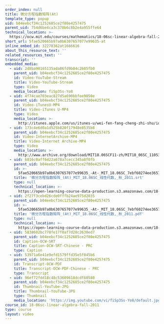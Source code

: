 ```yaml
---
order_index: null
title: 微分方程指数矩阵(At)
template_type: popup
uid: b04eebcf34c1252685ce2f80e4257475
parent_uid: 754d6be4ca3c378b6c8b2e4a955ffe64
technical_location: >-
  https://ocw.mit.edu/courses/mathematics/18-06sc-linear-algebra-fall-2011/resource-index/5fae520665b97a0b6307657077e99635-at
short_url: 5fae520665b97a0b6307657077e99635-at
inline_embed_id: 32278362at1666616
about_this_resource_text: ''
related_resources_text: ''
transcript: ''
embedded_media:
  - uid: 2d8ba90165135ada86fd9b04c2b85fb0
    parent_uid: b04eebcf34c1252685ce2f80e4257475
    id: Video-YouTube-Stream
    title: Video-YouTube-Stream
    type: Video
    media_location: fiSp3Ss-Yo8
  - uid: 4f74cae703eac827d5a690bbfee9050e
    parent_uid: b04eebcf34c1252685ce2f80e4257475
    id: Video-iTunesU-MP4
    title: Video-iTunes U-MP4
    type: Video
    media_location: >-
      http://itunes.apple.com/us/itunes-u/wei-fen-fang-cheng-zhi-shu/id528718147?i=115568872
  - uid: 173c4e6d0a1d525b820f17948e8535b8
    parent_uid: b04eebcf34c1252685ce2f80e4257475
    id: Video-InternetArchive-MP4
    title: Video-Internet Archive-MP4
    type: Video
    media_location: >-
      http://www.archive.org/download/MIT18.06SCF11-zh/MIT18_06SC_110531_L2_zh-hans-cmn_300k.mp4
  - uid: 6016c0aff6d22a678a7cecc345a8f0fb
    parent_uid: b04eebcf34c1252685ce2f80e4257475
    id: >-
      5fae520665b97a0b6307657077e99635_-At-_MIT_18.06SC_7ebf60274ee36570-_79cb_2011.srt
    title: '微分方程指数矩阵_(At)_MIT_18.06SC_线性代数,_秋_2011.srt'
    type: null
    technical_location: >-
      https://open-learning-course-data-production.s3.amazonaws.com/18-06sc-linear-algebra-fall-2011/45733b66689bedbadf1cf5d5c682b6a3_5fae520665b97a0b6307657077e99635_-At-_MIT_18.06SC_7ebf60274ee36570-_79cb_2011.srt
  - uid: 2f27f3cebd26cde0fffb24ae975d2035
    parent_uid: b04eebcf34c1252685ce2f80e4257475
    id: >-
      5fae520665b97a0b6307657077e99635_-At-_MIT_18.06SC_7ebf60274ee36570-_79cb_2011.pdf
    title: '微分方程指数矩阵_(At)_MIT_18.06SC_线性代数,_秋_2011.pdf'
    type: null
    technical_location: >-
      https://open-learning-course-data-production.s3.amazonaws.com/18-06sc-linear-algebra-fall-2011/19473137a928ac5fc76c8d66629ffe8d_5fae520665b97a0b6307657077e99635_-At-_MIT_18.06SC_7ebf60274ee36570-_79cb_2011.pdf
  - uid: 5838602bc778fe17f0af7d28c2630ed7
    parent_uid: b04eebcf34c1252685ce2f80e4257475
    id: Caption-OCW-SRT
    title: Caption-OCW-SRT-Chinese - PRC
    type: Caption
  - uid: 53971a6e41e9efd1579ffd35e5f045b6
    parent_uid: b04eebcf34c1252685ce2f80e4257475
    id: Transcript-OCW-PDF
    title: Transcript-OCW-PDF-Chinese - PRC
    type: Transcript
  - uid: 96ef72fdd18c48c53609618dcdf60580
    parent_uid: b04eebcf34c1252685ce2f80e4257475
    id: Thumbnail-YouTube-JPG
    title: Thumbnail-YouTube-JPG
    type: Thumbnail
    media_location: 'https://img.youtube.com/vi/fiSp3Ss-Yo8/default.jpg'
course_id: 18-06sc-linear-algebra-fall-2011
type: course
layout: video
---
```

